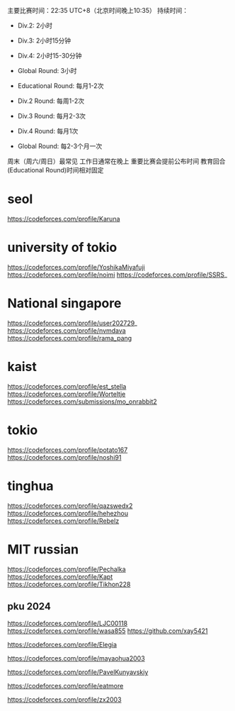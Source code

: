 

主要比赛时间：22:35 UTC+8（北京时间晚上10:35）
持续时间：
- Div.2: 2小时
- Div.3: 2小时15分钟
- Div.4: 2小时15-30分钟
- Global Round: 3小时

- Educational Round: 每月1-2次
- Div.2 Round: 每周1-2次
- Div.3 Round: 每月2-3次
- Div.4 Round: 每月1次
- Global Round: 每2-3个月一次

周末（周六/周日）最常见
工作日通常在晚上
重要比赛会提前公布时间
教育回合(Educational Round)时间相对固定

# seol

https://codeforces.com/profile/Karuna

# university of tokio

https://codeforces.com/profile/YoshikaMiyafuji
https://codeforces.com/profile/noimi
https://codeforces.com/profile/SSRS_

# National singapore

https://codeforces.com/profile/user202729_
https://codeforces.com/profile/nvmdava
https://codeforces.com/profile/rama_pang

# kaist

https://codeforces.com/profile/est_stella
https://codeforces.com/profile/Worteltje
https://codeforces.com/submissions/mo_onrabbit2

# tokio

https://codeforces.com/profile/potato167
https://codeforces.com/profile/noshi91

# tinghua

https://codeforces.com/profile/qazswedx2
https://codeforces.com/profile/hehezhou
https://codeforces.com/profile/Rebelz

# MIT russian

https://codeforces.com/profile/Pechalka
https://codeforces.com/profile/Kapt
https://codeforces.com/profile/Tikhon228

## pku 2024

https://codeforces.com/profile/LJC00118
https://codeforces.com/profile/wasa855
https://github.com/xay5421

https://codeforces.com/profile/Elegia

https://codeforces.com/profile/mayaohua2003

https://codeforces.com/profile/PavelKunyavskiy

https://codeforces.com/profile/eatmore

https://codeforces.com/profile/zx2003
